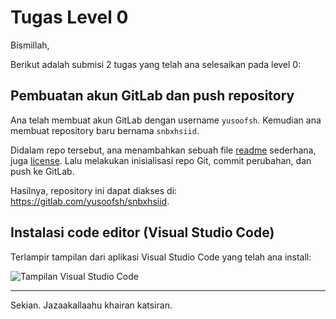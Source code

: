 # Tugas Level 0

Bismillah,

Berikut adalah submisi 2 tugas yang telah ana selesaikan pada level 0:

## Pembuatan akun GitLab dan push repository

Ana telah membuat akun GitLab dengan username `yusoofsh`. Kemudian ana membuat repository baru bernama `snbxhsiid`.

Didalam repo tersebut, ana menambahkan sebuah file [readme](../readme.md) sederhana, juga [license](../license.md).
Lalu melakukan inisialisasi repo Git, commit perubahan, dan push ke GitLab.

Hasilnya, repository ini dapat diakses di: https://gitlab.com/yusoofsh/snbxhsiid.

## Instalasi code editor (Visual Studio Code)

Terlampir tampilan dari aplikasi Visual Studio Code yang telah ana install:

![Tampilan Visual Studio Code](../assets/vscode.png)

---

Sekian. Jazaakallaahu khairan katsiran.
